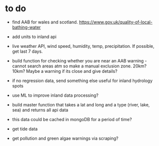 # to do

- find AAB for wales and scotland. https://www.gov.uk/quality-of-local-bathing-water
- add units to inland api
- live weather API, wind speed, humidity, temp, precipitation. If possible, get last 7 days.
- build function for checking whether you are near an AAB warning - cannot search areas atm so make a manual exclusion zone. 20km? 10km? Maybe a warning if its close and give details?
- if no regression data, send something else useful for inland hydrology spots

- use ML to improve inland data processing?
- build master function that takes a lat and long and a type (river, lake, sea) and returns all api data
- this data could be cached in mongoDB for a period of time?
- get tide data
- get pollution and green algae warnings via scraping?

